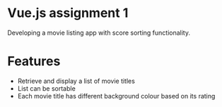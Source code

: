 # Vue.js assignment 1
Developing a movie listing app with score sorting functionality.

# Features
- Retrieve and display a list of movie titles
- List can be sortable
- Each movie title has different background colour based on its rating
